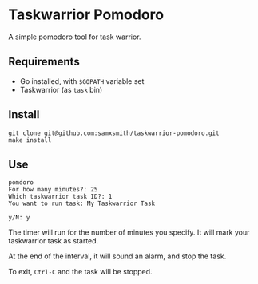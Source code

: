 # Taskwarrior Pomodoro

A simple pomodoro tool for task warrior.

## Requirements
- Go installed, with `$GOPATH` variable set
- Taskwarrior (as `task` bin)

## Install
```
git clone git@github.com:samxsmith/taskwarrior-pomodoro.git
make install
```

## Use
```
pomdoro
For how many minutes?: 25
Which taskwarrior task ID?: 1
You want to run task: My Taskwarrior Task

y/N: y
```

The timer will run for the number of minutes you specify.
It will mark your taskwarrior task as started.

At the end of the interval, it will sound an alarm, and stop the task.

To exit, `Ctrl-C` and the task will be stopped.
